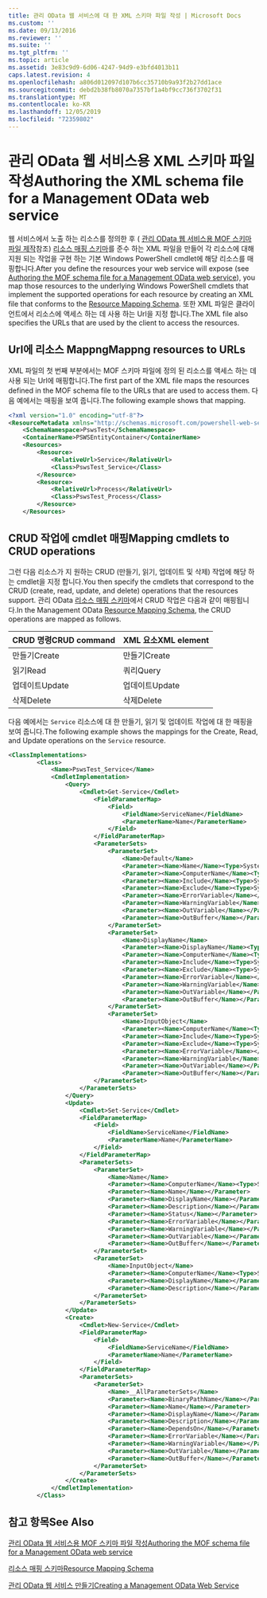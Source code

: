 ```yaml
---
title: 관리 OData 웹 서비스에 대 한 XML 스키마 파일 작성 | Microsoft Docs
ms.custom: ''
ms.date: 09/13/2016
ms.reviewer: ''
ms.suite: ''
ms.tgt_pltfrm: ''
ms.topic: article
ms.assetid: 3e83c9d9-6d06-4247-94d9-e3bfd4013b11
caps.latest.revision: 4
ms.openlocfilehash: a806d012097d107b6cc35710b9a93f2b27dd1ace
ms.sourcegitcommit: debd2b38fb8070a7357bf1a4bf9cc736f3702f31
ms.translationtype: MT
ms.contentlocale: ko-KR
ms.lasthandoff: 12/05/2019
ms.locfileid: "72359802"
---
```

# <a name="authoring-the-xml-schema-file-for-a-management-odata-web-service"></a><span data-ttu-id="fc0c6-102">관리 OData 웹 서비스용 XML 스키마 파일 작성</span><span class="sxs-lookup"><span data-stu-id="fc0c6-102">Authoring the XML schema file for a Management OData web service</span></span>

<span data-ttu-id="fc0c6-103">웹 서비스에서 노출 하는 리소스를 정의한 후 ( [관리 OData 웹 서비스용 MOF 스키마 파일 제작](./authoring-the-mof-schema-file-for-a-management-odata-web-service.md)참조) [리소스 매핑 스키마](./resource-mapping-schema.md)를 준수 하는 XML 파일을 만들어 각 리소스에 대해 지원 되는 작업을 구현 하는 기본 Windows PowerShell cmdlet에 해당 리소스를 매핑합니다.</span><span class="sxs-lookup"><span data-stu-id="fc0c6-103">After you define the resources your web service will expose (see [Authoring the MOF schema file for a Management OData web service](./authoring-the-mof-schema-file-for-a-management-odata-web-service.md)), you map those resources to the underlying Windows PowerShell cmdlets that implement the supported operations for each resource by creating an XML file that conforms to the [Resource Mapping Schema](./resource-mapping-schema.md).</span></span> <span data-ttu-id="fc0c6-104">또한 XML 파일은 클라이언트에서 리소스에 액세스 하는 데 사용 하는 Url을 지정 합니다.</span><span class="sxs-lookup"><span data-stu-id="fc0c6-104">The XML file also specifies the URLs that are used by the client to access the resources.</span></span>

## <a name="mappng-resources-to-urls"></a><span data-ttu-id="fc0c6-105">Url에 리소스 Mappng</span><span class="sxs-lookup"><span data-stu-id="fc0c6-105">Mappng resources to URLs</span></span>

<span data-ttu-id="fc0c6-106">XML 파일의 첫 번째 부분에서는 MOF 스키마 파일에 정의 된 리소스를 액세스 하는 데 사용 되는 Url에 매핑합니다.</span><span class="sxs-lookup"><span data-stu-id="fc0c6-106">The first part of the XML file maps the resources defined in the MOF schema file to the URLs that are used to access them.</span></span> <span data-ttu-id="fc0c6-107">다음 예에서는 매핑을 보여 줍니다.</span><span class="sxs-lookup"><span data-stu-id="fc0c6-107">The following example shows that mapping.</span></span>

```xml
<?xml version="1.0" encoding="utf-8"?>
<ResourceMetadata xmlns="http://schemas.microsoft.com/powershell-web-services/2010/09">
    <SchemaNamespace>PswsTest</SchemaNamespace>
    <ContainerName>PSWSEntityContainer</ContainerName>
    <Resources>
        <Resource>
            <RelativeUrl>Service</RelativeUrl>
            <Class>PswsTest_Service</Class>
        </Resource>
        <Resource>
            <RelativeUrl>Process</RelativeUrl>
            <Class>PswsTest_Process</Class>
        </Resource>
    </Resources>
```

## <a name="mapping-cmdlets-to-crud-operations"></a><span data-ttu-id="fc0c6-108">CRUD 작업에 cmdlet 매핑</span><span class="sxs-lookup"><span data-stu-id="fc0c6-108">Mapping cmdlets to CRUD operations</span></span>

<span data-ttu-id="fc0c6-109">그런 다음 리소스가 지 원하는 CRUD (만들기, 읽기, 업데이트 및 삭제) 작업에 해당 하는 cmdlet을 지정 합니다.</span><span class="sxs-lookup"><span data-stu-id="fc0c6-109">You then specify the cmdlets that correspond to the CRUD (create, read, update, and delete) operations that the resources support.</span></span> <span data-ttu-id="fc0c6-110">관리 OData [리소스 매핑 스키마](./resource-mapping-schema.md)에서 CRUD 작업은 다음과 같이 매핑됩니다.</span><span class="sxs-lookup"><span data-stu-id="fc0c6-110">In the Management OData [Resource Mapping Schema](./resource-mapping-schema.md), the CRUD operations are mapped as follows.</span></span>

|<span data-ttu-id="fc0c6-111">CRUD 명령</span><span class="sxs-lookup"><span data-stu-id="fc0c6-111">CRUD command</span></span>|<span data-ttu-id="fc0c6-112">XML 요소</span><span class="sxs-lookup"><span data-stu-id="fc0c6-112">XML element</span></span>|
|------------------|-----------------|
|<span data-ttu-id="fc0c6-113">만들기</span><span class="sxs-lookup"><span data-stu-id="fc0c6-113">Create</span></span>|<span data-ttu-id="fc0c6-114">만들기</span><span class="sxs-lookup"><span data-stu-id="fc0c6-114">Create</span></span>|
|<span data-ttu-id="fc0c6-115">읽기</span><span class="sxs-lookup"><span data-stu-id="fc0c6-115">Read</span></span>|<span data-ttu-id="fc0c6-116">쿼리</span><span class="sxs-lookup"><span data-stu-id="fc0c6-116">Query</span></span>|
|<span data-ttu-id="fc0c6-117">업데이트</span><span class="sxs-lookup"><span data-stu-id="fc0c6-117">Update</span></span>|<span data-ttu-id="fc0c6-118">업데이트</span><span class="sxs-lookup"><span data-stu-id="fc0c6-118">Update</span></span>|
|<span data-ttu-id="fc0c6-119">삭제</span><span class="sxs-lookup"><span data-stu-id="fc0c6-119">Delete</span></span>|<span data-ttu-id="fc0c6-120">삭제</span><span class="sxs-lookup"><span data-stu-id="fc0c6-120">Delete</span></span>|

<span data-ttu-id="fc0c6-121">다음 예에서는 `Service` 리소스에 대 한 만들기, 읽기 및 업데이트 작업에 대 한 매핑을 보여 줍니다.</span><span class="sxs-lookup"><span data-stu-id="fc0c6-121">The following example shows the mappings for the Create, Read, and Update operations on the `Service` resource.</span></span>

```xml
<ClassImplementations>
        <Class>
            <Name>PswsTest_Service</Name>
            <CmdletImplementation>
                <Query>
                    <Cmdlet>Get-Service</Cmdlet>
                        <FieldParameterMap>
                            <Field>
                                <FieldName>ServiceName</FieldName>
                                <ParameterName>Name</ParameterName>
                            </Field>
                        </FieldParameterMap>
                        <ParameterSets>
                            <ParameterSet>
                                <Name>Default</Name>
                                <Parameter><Name>Name</Name><Type>System.String[]</Type></Parameter>
                                <Parameter><Name>ComputerName</Name><Type>System.String[]</Type></Parameter>
                                <Parameter><Name>Include</Name><Type>System.String[]</Type></Parameter>
                                <Parameter><Name>Exclude</Name><Type>System.String[]</Type></Parameter>
                                <Parameter><Name>ErrorVariable</Name></Parameter>
                                <Parameter><Name>WarningVariable</Name></Parameter>
                                <Parameter><Name>OutVariable</Name></Parameter>
                                <Parameter><Name>OutBuffer</Name></Parameter>
                            </ParameterSet>
                            <ParameterSet>
                                <Name>DisplayName</Name>
                                <Parameter><Name>DisplayName</Name><Type>System.String[]</Type></Parameter>
                                <Parameter><Name>ComputerName</Name><Type>System.String[]</Type></Parameter>
                                <Parameter><Name>Include</Name><Type>System.String[]</Type></Parameter>
                                <Parameter><Name>Exclude</Name><Type>System.String[]</Type></Parameter>
                                <Parameter><Name>ErrorVariable</Name></Parameter>
                                <Parameter><Name>WarningVariable</Name></Parameter>
                                <Parameter><Name>OutVariable</Name></Parameter>
                                <Parameter><Name>OutBuffer</Name></Parameter>
                            </ParameterSet>
                            <ParameterSet>
                                <Name>InputObject</Name>
                                <Parameter><Name>ComputerName</Name><Type>System.String[]</Type></Parameter>
                                <Parameter><Name>Include</Name><Type>System.String[]</Type></Parameter>
                                <Parameter><Name>Exclude</Name><Type>System.String[]</Type></Parameter>
                                <Parameter><Name>ErrorVariable</Name></Parameter>
                                <Parameter><Name>WarningVariable</Name></Parameter>
                                <Parameter><Name>OutVariable</Name></Parameter>
                                <Parameter><Name>OutBuffer</Name></Parameter>
                        </ParameterSet>
                    </ParameterSets>
                </Query>
                <Update>
                    <Cmdlet>Set-Service</Cmdlet>
                    <FieldParameterMap>
                        <Field>
                            <FieldName>ServiceName</FieldName>
                            <ParameterName>Name</ParameterName>
                        </Field>
                    </FieldParameterMap>
                    <ParameterSets>
                        <ParameterSet>
                            <Name>Name</Name>
                            <Parameter><Name>ComputerName</Name><Type>System.String[]</Type></Parameter>
                            <Parameter><Name>Name</Name></Parameter>
                            <Parameter><Name>DisplayName</Name></Parameter>
                            <Parameter><Name>Description</Name></Parameter>
                            <Parameter><Name>Status</Name></Parameter>
                            <Parameter><Name>ErrorVariable</Name></Parameter>
                            <Parameter><Name>WarningVariable</Name></Parameter>
                            <Parameter><Name>OutVariable</Name></Parameter>
                            <Parameter><Name>OutBuffer</Name></Parameter>
                        </ParameterSet>
                        <ParameterSet>
                            <Name>InputObject</Name>
                            <Parameter><Name>ComputerName</Name><Type>System.String[]</Type></Parameter>
                            <Parameter><Name>DisplayName</Name></Parameter>
                            <Parameter><Name>Description</Name></Parameter>
                        </ParameterSet>
                    </ParameterSets>
                </Update>
                <Create>
                    <Cmdlet>New-Service</Cmdlet>
                    <FieldParameterMap>
                        <Field>
                            <FieldName>ServiceName</FieldName>
                            <ParameterName>Name</ParameterName>
                        </Field>
                    </FieldParameterMap>
                    <ParameterSets>
                        <ParameterSet>
                            <Name>__AllParameterSets</Name>
                            <Parameter><Name>BinaryPathName</Name></Parameter>
                            <Parameter><Name>Name</Name></Parameter>
                            <Parameter><Name>DisplayName</Name></Parameter>
                            <Parameter><Name>Description</Name></Parameter>
                            <Parameter><Name>DependsOn</Name></Parameter>
                            <Parameter><Name>ErrorVariable</Name></Parameter>
                            <Parameter><Name>WarningVariable</Name></Parameter>
                            <Parameter><Name>OutVariable</Name></Parameter>
                            <Parameter><Name>OutBuffer</Name></Parameter>
                        </ParameterSet>
                    </ParameterSets>
                </Create>
            </CmdletImplementation>
        </Class>
```

## <a name="see-also"></a><span data-ttu-id="fc0c6-122">참고 항목</span><span class="sxs-lookup"><span data-stu-id="fc0c6-122">See Also</span></span>

[<span data-ttu-id="fc0c6-123">관리 OData 웹 서비스용 MOF 스키마 파일 작성</span><span class="sxs-lookup"><span data-stu-id="fc0c6-123">Authoring the MOF schema file for a Management OData web service</span></span>](./authoring-the-mof-schema-file-for-a-management-odata-web-service.md)

[<span data-ttu-id="fc0c6-124">리소스 매핑 스키마</span><span class="sxs-lookup"><span data-stu-id="fc0c6-124">Resource Mapping Schema</span></span>](./resource-mapping-schema.md)

[<span data-ttu-id="fc0c6-125">관리 OData 웹 서비스 만들기</span><span class="sxs-lookup"><span data-stu-id="fc0c6-125">Creating a Management OData Web Service</span></span>](./creating-a-management-odata-web-service.md)